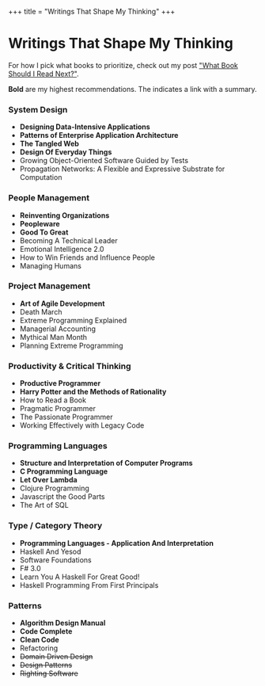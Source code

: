 +++
title = "Writings That Shape My Thinking"
+++

<h1 class="centereded">Writings That Shape My Thinking</h1>

For how I pick what books to prioritize, check out my post <a class="homelink"
                                                              href="/next-book">"What Book Should I Read Next?"</a>.

<b>Bold</b> are my highest recommendations. The <span class="icon fa
fa-plus-circle" /> indicates a link with a summary.

<div class="col-md-12">

  <div class="col-md-6">
    <h3 class="centereded underline">System Design</h3>
    <ul id="patterns">
      <li id="c-ddia"><b>Designing Data-Intensive Applications</b></li>
      <li id="c-poeaa"><b>Patterns of Enterprise Application Architecture</b></li>
      <li id="c-tangled"><b>The Tangled Web</b></li>
      <li id="c-doet"><b>Design Of Everyday Things</b></li>
      <li id="c-goos">Growing Object-Oriented Software Guided by Tests</li>
      <li id="c-propnet">Propagation Networks: A Flexible and Expressive Substrate for Computation</li>
    </ul>
  </div>
  
  <div class="col-md-6">
    <h3 class="centereded underline">People Management</h3>
    <ul id="peep">
      <li id="c-reinvorg"><b>Reinventing Organizations</b></li>
      <li id="c-peopleware"><b>Peopleware</b></li>
      <li id="c-goodtogreat"><b>Good To Great</b></li>
      <li id="c-becomtechlead">Becoming A Technical Leader</li>
      <li id="c-emointl">Emotional Intelligence 2.0</li>
      <li id="c-winfriends">How to Win Friends and Influence People</li>
      <li id="c-manhum">Managing Humans</li>
    </ul>
  </div>

</div>
<div class="col-md-12">

  <div class="col-md-6">
    <h3 class="centereded underline">Project Management</h3>
    <ul id="proj">
      <li id="c-artagile"><b>Art of Agile Development</b></li>
      <li id="c-deathm">Death March</li>
      <li id="c-xpexp">Extreme Programming Explained</li>
      <li id="c-manacc">Managerial Accounting</li>
      <li id="c-mythman">Mythical Man Month</li>
      <li id="c-planxp">Planning Extreme Programming</li>
    </ul>
  </div>

  <div class="col-md-6">
    <h3 class="centereded underline">Productivity & Critical Thinking</h3>
    <ul id="product">
      <li id="c-prodprog"><b>Productive Programmer</b></li>
      <li id="c-hpmor"><b>Harry Potter and the Methods of Rationality</b></li>
      <li id="c-howread">How to Read a Book</li>
      <li id="c-pragprog">Pragmatic Programmer</li>
      <li id="c-passion">The Passionate Programmer</li>
      <li id="c-wfwlc">Working Effectively with Legacy Code</li>
    </ul>
  </div>

</div>
<div class="col-md-12">

  <div class="col-md-6">
    <h3 class="centereded underline">Programming Languages</h3>
    <ul id="pl">
      <li id="c-sicp"><b>Structure and Interpretation of Computer Programs</b></li>
      <li id="c-cprog"><b>C Programming Language</b></li>
      <li id="c-lol"><b>Let Over Lambda</b></li>
      <li id="c-cp">Clojure Programming</li>
      <li id="c-jstgp">Javascript the Good Parts</li>
      <li id="c-taos">The Art of SQL</li>
    </ul>
  </div>

  <div class="col-md-6">
    <h3 class="centereded underline">Type / Category Theory</h3>
    <ul id="typecat">
      <li id="c-pl"><b>Programming Languages - Application And Interpretation</b></li>
      <li id="c-hay">Haskell And Yesod</li>
      <li id="c-sfs">Software Foundations</li>
      <li id="c-fsharp">F# 3.0</li>
      <li id="c-lyah">Learn You A Haskell For Great Good!</li>
      <li id="c-hpffp">Haskell Programming From First Principals</li>
    </ul>
  </div>

</div>

<div class="col-md-12">

  <div class="col-md-6">
    <h3 class="centereded underline">Patterns</h3>
    <ul id="patterns">
      <li id="c-adm"><b>Algorithm Design Manual</b></li>
      <li id="c-codecomp"><b>Code Complete</b></li>
      <li id="c-clean"><b>Clean Code</b></li>
      <li id="c-refa">Refactoring</li>
      <li id="c-ddd"><s>Domain Driven Design</s></li>
      <li id="c-despat"><s>Design Patterns</s></li>
      <li id="c-righting"><s>Righting Software</s></li>
    </ul>
  </div>

</div>

<script type="text/javascript" src="/javascripts/books.js"></script>
